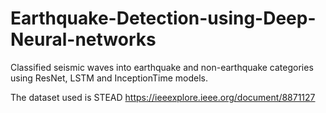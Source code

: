 # Earthquake-Detection-using-Deep-Neural-networks
Classified seismic waves into earthquake and non-earthquake categories using ResNet, LSTM and InceptionTime models.

The dataset used is STEAD https://ieeexplore.ieee.org/document/8871127
